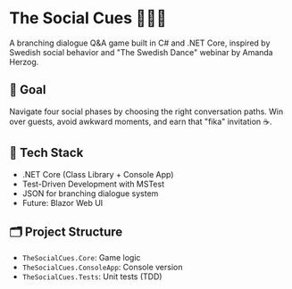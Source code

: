 # The Social Cues 🕺🇸🇪

A branching dialogue Q&A game built in C# and .NET Core, inspired by Swedish social behavior and "The Swedish Dance" webinar by Amanda Herzog.

## 🎯 Goal

Navigate four social phases by choosing the right conversation paths. Win over guests, avoid awkward moments, and earn that "fika" invitation ☕.

## 🧱 Tech Stack

- .NET Core (Class Library + Console App)
- Test-Driven Development with MSTest
- JSON for branching dialogue system
- Future: Blazor Web UI

## 🗂️ Project Structure

- `TheSocialCues.Core`: Game logic
- `TheSocialCues.ConsoleApp`: Console version
- `TheSocialCues.Tests`: Unit tests (TDD)
